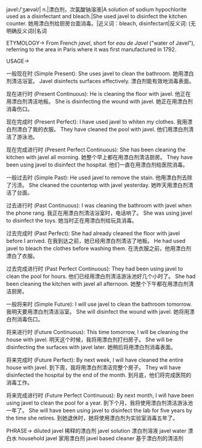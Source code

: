 javel:/ˈʒævəl/| n.|漂白剂，次氯酸钠溶液|A solution of sodium hypochlorite used as a disinfectant and bleach.|She used javel to disinfect the kitchen counter. 她用漂白剂给厨房台面消毒。|近义词：bleach, disinfectant|反义词: (无明确反义词)|名词


ETYMOLOGY->
From French *javel*, short for *eau de Javel* ("water of Javel"), referring to the area in Paris where it was first manufactured in 1792.

USAGE->

一般现在时 (Simple Present):
She uses javel to clean the bathroom. 她用漂白剂清洁浴室。
Javel disinfects surfaces effectively. 漂白剂能有效地消毒表面。

现在进行时 (Present Continuous):
He is cleaning the floor with javel. 他正在用漂白剂清洁地板。
She is disinfecting the wound with javel.  她正在用漂白剂消毒伤口。

现在完成时 (Present Perfect):
I have used javel to whiten my clothes. 我用漂白剂漂白了我的衣服。
They have cleaned the pool with javel. 他们用漂白剂清洁了游泳池。

现在完成进行时 (Present Perfect Continuous):
She has been cleaning the kitchen with javel all morning. 她整个早上都在用漂白剂清洁厨房。
They have been using javel to disinfect the hospital.  他们一直在用漂白剂给医院消毒。

一般过去时 (Simple Past):
He used javel to remove the stain. 他用漂白剂去除了污渍。
She cleaned the countertop with javel yesterday. 她昨天用漂白剂清洁了台面。

过去进行时 (Past Continuous):
I was cleaning the bathroom with javel when the phone rang. 我正在用漂白剂清洁浴室时，电话响了。
She was using javel to disinfect the toys. 她当时正在用漂白剂给玩具消毒。

过去完成时 (Past Perfect):
She had already cleaned the floor with javel before I arrived. 在我到达之前，她已经用漂白剂清洁了地板。
He had used javel to bleach the clothes before washing them. 在洗衣服之前，他用漂白剂漂白了衣服。

过去完成进行时 (Past Perfect Continuous):
They had been using javel to clean the pool for hours. 他们已经用漂白剂清洁游泳池好几个小时了。
She had been cleaning the kitchen with javel all afternoon. 她整个下午都在用漂白剂清洁厨房。


一般将来时 (Simple Future):
I will use javel to clean the bathroom tomorrow. 我明天要用漂白剂清洁浴室。
She will disinfect the wound with javel. 她将用漂白剂消毒伤口。


将来进行时 (Future Continuous):
This time tomorrow, I will be cleaning the house with javel. 明天这个时候，我将用漂白剂打扫房子。
She will be disinfecting the surfaces with javel later. 她稍后将用漂白剂消毒表面。

将来完成时 (Future Perfect):
By next week, I will have cleaned the entire house with javel. 到下周，我将用漂白剂清洁完整个房子。
They will have disinfected the hospital by the end of the month.  到月底，他们将完成医院的消毒工作。

将来完成进行时 (Future Perfect Continuous):
By next month, I will have been using javel to clean the pool for a year. 到下个月，我将使用漂白剂清洁游泳池一年了。
She will have been using javel to disinfect the lab for five years by the time she retires. 到她退休时，她将使用漂白剂为实验室消毒五年了。


PHRASE->
diluted javel 稀释的漂白剂
javel solution 漂白剂溶液
javel water 漂白水
household javel 家用漂白剂
javel based cleaner 基于漂白剂的清洁剂
